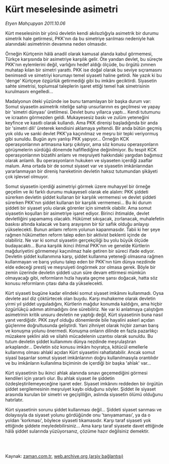 # Kürt meselesinde asimetri

*Etyen Mahçupyan 2011.10.06*

<td class="columnist-detail">
<p>Kürt meselesinin bir yönü devletin kendi akılsızlığıyla asimetrik bir durumu simetrik hale getirmesi, PKK'nın da bu simetriye sarılması nedeniyle hak alanındaki asimetrinin devamına neden olmasıdır.</p>
<p>
<div id="haberMetinDiv">
<p> Örneğin Kürtçenin hâlâ anadil olarak kamusal alanda kabul görmemesi, Türkçe karşısında bir asimetriye karşılık gelir. Öte yandan devlet, bu süreçte PKK'nın eylemlerini değil, varlığını hedef aldığı ölçüde, bu örgütü zımnen muhatap kılan bir simetri yarattı. PKK ise doğal olarak bu seviye sıçramasını benimsedi ve simetriyi korumayı temel siyaseti haline getirdi. Ne yazık ki bu 'denge' Kürtçeye özgürlük getirmediği gibi bu imkânı geciktirdi. Siyasetin sahte simetrisi, toplumsal taleplerin işaret ettiği temel hak simetrisinin kurulmasını engelledi... 
<p>Madalyonun öteki yüzünde ise bunu tamamlayan bir başka durum var: Somut siyasetin asimetrik niteliğe sahip unsurlarının es geçilmesi ve yapay bir 'simetri dünyası' üretilmesi. Devlet bunu yıllarca yaptı... Kendi tutumunu ve icraatını görmezden geldi. Mukayesesiz baskı ve zulüm yeteneğini keyfince ve kasıtlı olarak kullandı. Ama PKK direnişi başladığında bir anda bir 'simetri dili' üreterek kendisini aklamaya yeltendi. Bir anda bütün geçmiş yok oldu ve sanki devlet PKK'ya kaçınılmaz ve meşru bir tepki veriyormuş gibi sunuldu. Bugün aynı yanlışı PKK yapıyor... Örneğin KCK operasyonlarının artmasına karşı çıkılıyor, ama söz konusu operasyonların görüşmelerin sürdüğü dönemde hafiflediğine değinilmiyor. Bu tespit KCK operasyonlarının bizatihi anlamı ve meşruiyeti hakkındaki yargıdan bağımsız olarak anlamlı. Bu operasyonların hukuken ve siyaseten içerdiği zaaflar malum. Ama ortada bir de somut siyaset var ve siyasetin imkânlarından yararlanmayan bir direniş hareketinin devletin haksız tutumundan şikâyeti çok işlevsel olmuyor. 
<p>Somut siyasetin içerdiği asimetriyi görmek üzere muhayyel bir örneğe geçelim ve iki farklı durumu mukayeseli olarak ele alalım: PKK şiddeti sürerken devletin şiddet kullanan bir karşılık vermemesi ve devlet şiddeti sürerken PKK'nın şiddet kullanan bir karşılık vermemesi... Bu iki durum şiddeti bir siyaset yolu olarak görenler için simetrik olabilir. Ama somut siyasetin koşulları bir asimetriye işaret ediyor. Birinci ihtimalde, devlet devletliğini yapamamış olacaktı. Hükümet sıkışacak, zorlanacak, muhalefetin baskısı altında kalacak ve barış arayışının bir tür saflık olduğu anlayışı yükselecekti. Bunun anlamı reform yolunun kapanmasıdır. Tabii ki her şeye rağmen hükümetten reform talep eden bir aktivist beklenti içinde de olabiliriz. Ne var ki somut siyasetin gerçekçiliği bu yolu büyük ölçüde budayacaktı... Buna karşılık ikinci ihtimal PKK'nın ve genelde Kürtlerin mağduriyetini görmemeyi kaçınılmaz hale getiren bir süreci ifade ediyor. Devletin şiddet kullanımına karşı, şiddet kullanma yeteneği olmasına rağmen kullanmayan ve barış yolunu talep eden bir PKK'nın tüm dünya nezdinde elde edeceği prestij ve meşruiyeti öngörmek zor olmasa gerek. Böyle bir zemin üzerinde devletin şiddeti uzun süre devam ettirmesi mümkün olmayacağı gibi, reformların hızla hayata geçme şansı doğacak, hatta söz konusu reformların çıtası daha da yükselecekti. 
<p>Kürt siyaseti bugüne kadar elindeki somut siyaset imkânını kullanmadı. Oysa devlete asıl diz çöktürtecek olan buydu. Karşı muhakeme olarak devletin yirmi yıl şiddet uyguladığını, Kürtlerin mağdur konumda kaldığını, ama hiçbir özgürlükçü adımın atılmadığını öne sürebiliriz. Ne var ki anlatmaya çalıştığım asimetrinin kritik unsuru devletin ne yaptığı değil, Kürt siyasetinin buna nasıl yanıt verdiğidir. PKK zayıf olduğu dönemlerde bile hayalini askerî açıdan güçlenme doğrultusunda geliştirdi. Yani zihniyet olarak hiçbir zaman barış ve konuşma yolunu önermedi. Konuşma onların dilinde en fazla pazarlıkçı müzakere şeklini aldı ve silahlı mücadelenin uzantısı olarak sunuldu. Bu tutum devletin şiddet kullanımını dünya nezdinde meşrulaştıran arkaplandır... Devletin söz konusu imkânı hoyratça, kötücül emellerle kullanmış olması ahlakî açıdan Kürt siyasetini rahatlatabilir. Ancak somut siyasî başarılar somut siyaset imkânlarının doğru kullanılmasıyla orantılıdır ve bu imkânların kullanılma biçiminin de içerdiği bir başka 'ahlak' var... 
<p>Kürt siyasetinin bu ikinci ahlak alanında sınavı geçemediğini görmesi kendileri için yararlı olur. Bu ahlak siyaset ile şiddetin özdeşleştirilemeyeceğine işaret eder. Siyaset imkânını reddeden bir örgütün şiddet sergilemesinin meşruiyet kaybı olduğunu söyler. Şiddet ile siyaset arasında kurulan bir simetri ve geçişliliğin, aslında siyasetin ölümü olduğunu hatırlatır. 
<p>Kürt siyasetinin sorunu şiddet kullanması değil... Şiddeti siyaset sanması ve dolayısıyla da siyaset yolunu gördüğünde onu 'tanıyamaması', ya da o yoldan 'korkması', böylece siyaseti tıkamasıdır. Karşı taraf siyaseti yok ettiğinde şiddete meyledebilirsiniz... Ama karşı taraf siyasete davet ettiğinde hâlâ şiddet sularında yüzüyorsanız, çözüme hazır değilsiniz demektir. 
<p></p></p></p></p></p></p></p></div>
</p>


<p><br>
		 </br></p></td>

Kaynak: [zaman.com.tr](http://zaman.com.tr/yazar.do?yazino=1187320), [web.archive.org (arşiv bağlantısı)](http://web.archive.org/web/20111220005513/http://www.zaman.com.tr:80/yazar.do?yazino=1187320)
